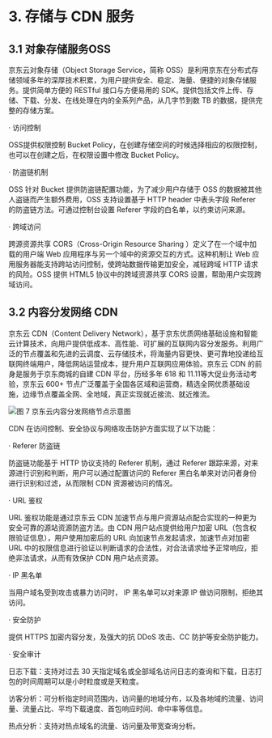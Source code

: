 # 3. 存储与 CDN 服务         
                   
## 3.1 对象存储服务OSS

京东云对象存储（Object Storage Service，简称 OSS）是利用京东在分布式存储领域多年的深厚技术积累，为用户提供安全、稳定、海量、便捷的对象存储服务。提供简单方便的 RESTful 接口与方便易用的 SDK。提供包括文件上传、存储、下载、分发、在线处理在内的全系列产品，从几字节到数 TB 的数据，提供完整的存储方案。

· 访问控制

OSS提供权限控制 Bucket Policy，在创建存储空间的时候选择相应的权限控制，也可以在创建之后，在权限设置中修改 Bucket Policy。

· 防盗链机制

OSS 针对 Bucket 提供防盗链配置功能，为了减少用户存储于 OSS 的数据被其他人盗链而产生额外费用，OSS 支持设置基于 HTTP header 中表头字段 Referer 的防盗链方法。可通过控制台设置 Referer 字段的白名单，以约束访问来源。

· 跨域访问

跨源资源共享 CORS（Cross-Origin Resource Sharing ）定义了在一个域中加载的用户端 Web 应用程序与另一个域中的资源交互的方式。这种机制让 Web 应用服务器能支持跨站访问控制，使跨站数据传输更加安全，减轻跨域 HTTP 请求的风险。OSS 提供 HTML5 协议中的跨域资源共享 CORS 设置，帮助用户实现跨域访问。

## 3.2 内容分发网络 CDN

京东云 CDN（Content Delivery Network），基于京东优质网络基础设施和智能云计算技术，向用户提供低成本、高性能、可扩展的互联网内容分发服务。利用广泛的节点覆盖和先进的云调度、云存储技术，将海量内容更快、更可靠地投递给互联网终端用户，降低网站运营成本，提升用户互联网应用体验。京东云 CDN 的前身是服务于京东商城的自建 CDN 平台，历经多年 618 和 11.11等大促业务活动考验，京东云 600+ 节点广泛覆盖于全国各区域和运营商，精选全网优质基础设施，边缘节点覆盖全网、全地域，真正实现就近接流、就近推流。

![图 7 京东云内容分发网络节点示意图](https://github.com/jdcloudcom/cn/blob/edit/image/Security-Information/CDN11.jpg)


CDN 在访问控制、安全协议与网络攻击防护方面实现了以下功能：

· Referer 防盗链

防盗链功能基于 HTTP 协议支持的 Referer 机制，通过 Referer 跟踪来源，对来源进行识别和判断，用户可以通过配置访问的 Referer 黑白名单来对访问者身份进行识别和过滤，从而限制 CDN 资源被访问的情况。

· URL 鉴权

URL 鉴权功能是通过京东云 CDN 加速节点与用户资源站点配合实现的一种更为安全可靠的源站资源防盗方法。由 CDN 用户站点提供给用户加密 URL（包含权限验证信息），用户使用加密后的 URL 向加速节点发起请求，加速节点对加密 URL 中的权限信息进行验证以判断请求的合法性，对合法请求给予正常响应，拒绝非法请求，从而有效保护 CDN 用户站点资源。

· IP 黑名单

当用户域名受到攻击或暴力访问时， IP 黑名单可以对来源 IP 做访问限制，拒绝其访问。

· 安全防护

提供 HTTPS 加密内容分发，及强大的抗 DDoS 攻击、CC 防护等安全防护能力。

· 安全审计

日志下载：支持对过去 30 天指定域名或全部域名访问日志的查询和下载，日志打包的时间周期可以是小时粒度或是天粒度。

访客分析：可分析指定时间范围内，访问量的地域分布，以及各地域的流量、访问量、流量占比、平均下载速度、首包响应时间、命中率等信息。

热点分析：支持对热点域名的流量、访问量及带宽查询分析。
